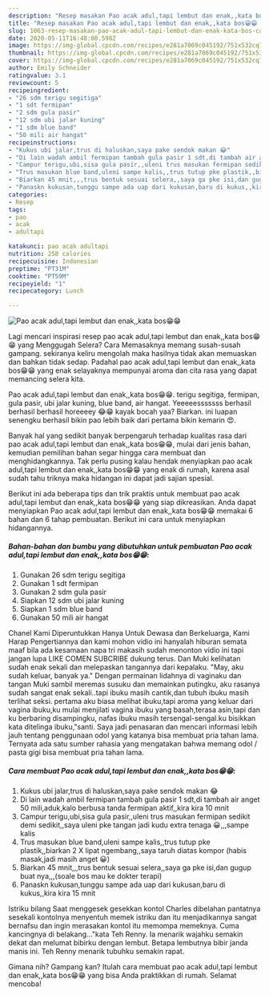 ```yaml
---
description: "Resep masakan Pao acak adul,tapi lembut dan enak,,kata bos😁😁 | Cara Masak Pao acak adul,tapi lembut dan enak,,kata bos😁😁 Yang Paling Enak"
title: "Resep masakan Pao acak adul,tapi lembut dan enak,,kata bos😁😁 | Cara Masak Pao acak adul,tapi lembut dan enak,,kata bos😁😁 Yang Paling Enak"
slug: 1063-resep-masakan-pao-acak-adul-tapi-lembut-dan-enak-kata-bos-cara-masak-pao-acak-adul-tapi-lembut-dan-enak-kata-bos-yang-paling-enak
date: 2020-05-11T16:48:00.598Z
image: https://img-global.cpcdn.com/recipes/e281a7069c045192/751x532cq70/pao-acak-adultapi-lembut-dan-enakkata-bos😁😁-foto-resep-utama.jpg
thumbnail: https://img-global.cpcdn.com/recipes/e281a7069c045192/751x532cq70/pao-acak-adultapi-lembut-dan-enakkata-bos😁😁-foto-resep-utama.jpg
cover: https://img-global.cpcdn.com/recipes/e281a7069c045192/751x532cq70/pao-acak-adultapi-lembut-dan-enakkata-bos😁😁-foto-resep-utama.jpg
author: Emily Schneider
ratingvalue: 3.1
reviewcount: 5
recipeingredient:
- "26 sdm terigu segitiga"
- "1 sdt fermipan"
- "2 sdm gula pasir"
- "12 sdm ubi jalar kuning"
- "1 sdm blue band"
- "50 mili air hangat"
recipeinstructions:
- "Kukus ubi jalar,trus di haluskan,saya pake sendok makan 😂"
- "Di lain wadah ambil fermipan tambah gula pasir 1 sdt,di tambah air anget 50 mili,aduk,kalo berbusa tanda fermipan aktif,,kira kira 10 mnit"
- "Campur terigu,ubi,sisa gula pasir,,uleni trus masukan fermipan sedikit demi sedikit,,saya uleni pke tangan jadi kudu extra tenaga 😀,,,sampe kalis"
- "Trus masukan blue band,uleni sampe kalis,,trus tutup pke plastik,,biarkan 2 X lipat ngembang,,saya taruh diatas kompor (habis masak,jadi masih anget 😀)"
- "Biarkan 45 mnit,,,trus bentuk sesuai selera,,saya ga pke isi,dan gugup buat nya,,,(soale bos mau ke dokter terapi)"
- "Panaskn kukusan,tunggu sampe ada uap dari kukusan,baru di kukus,,kira kira 15 mnit"
categories:
- Resep
tags:
- pao
- acak
- adultapi

katakunci: pao acak adultapi 
nutrition: 258 calories
recipecuisine: Indonesian
preptime: "PT31M"
cooktime: "PT59M"
recipeyield: "1"
recipecategory: Lunch

---
```



![Pao acak adul,tapi lembut dan enak,,kata bos😁😁](https://img-global.cpcdn.com/recipes/e281a7069c045192/751x532cq70/pao-acak-adultapi-lembut-dan-enakkata-bos😁😁-foto-resep-utama.jpg)

Lagi mencari inspirasi resep pao acak adul,tapi lembut dan enak,,kata bos😁😁 yang Menggugah Selera? Cara Memasaknya memang susah-susah gampang. sekiranya keliru mengolah maka hasilnya tidak akan memuaskan dan bahkan tidak sedap. Padahal pao acak adul,tapi lembut dan enak,,kata bos😁😁 yang enak selayaknya mempunyai aroma dan cita rasa yang dapat memancing selera kita.

Pao acak adul,tapi lembut dan enak,,kata bos😁😁. terigu segitiga, fermipan, gula pasir, ubi jalar kuning, blue band, air hangat. Yeeeeesssssss berhasil berhasil berhasil horeeeey 😂😁 kayak bocah yaa? Biarkan. ini luapan senengku berhasil bikin pao lebih baik dari pertama bikin kemarin 😍.

Banyak hal yang sedikit banyak berpengaruh terhadap kualitas rasa dari pao acak adul,tapi lembut dan enak,,kata bos😁😁, mulai dari jenis bahan, kemudian pemilihan bahan segar hingga cara membuat dan menghidangkannya. Tak perlu pusing kalau hendak menyiapkan pao acak adul,tapi lembut dan enak,,kata bos😁😁 yang enak di rumah, karena asal sudah tahu triknya maka hidangan ini dapat jadi sajian spesial.


Berikut ini ada beberapa tips dan trik praktis untuk membuat pao acak adul,tapi lembut dan enak,,kata bos😁😁 yang siap dikreasikan. Anda dapat menyiapkan Pao acak adul,tapi lembut dan enak,,kata bos😁😁 memakai 6 bahan dan 6 tahap pembuatan. Berikut ini cara untuk menyiapkan hidangannya.

<!--inarticleads1-->

##### Bahan-bahan dan bumbu yang dibutuhkan untuk pembuatan Pao acak adul,tapi lembut dan enak,,kata bos😁😁:

1. Gunakan 26 sdm terigu segitiga
1. Gunakan 1 sdt fermipan
1. Gunakan 2 sdm gula pasir
1. Siapkan 12 sdm ubi jalar kuning
1. Siapkan 1 sdm blue band
1. Gunakan 50 mili air hangat


Chanel Kami Diperuntukkan Hanya Untuk Dewasa dan Berkeluarga, Kami Harap Pengertiannya dan kami mohon vidio ini hanyalah hiburan semata maaf bila ada kesamaan napa tri makasih sudah menonton vidio ini tapi jangan lupa LIKE COMEN SUBCRIBE dukung terus. Dan Muki kelihatan sudah enak sekali dan melepaskan tangannya dari kepalaku. &#34;May, aku sudah keluar, banyak ya.&#34; Dengan permainan lidahnya di vaginaku dan tangan Muki sambil meremas susuku dan memainkan putingku, aku rasanya sudah sangat enak sekali..tapi ibuku masih cantik,dan tubuh ibuku masih terlihat seksi. pertama aku biasa melihat ibuku,tapi aroma yang keluar dari vagina ibuku,ku mulai menjilati vagina ibuku yang basah,terasa asin,tapi dan ku berbaring disampingku, nafas ibuku masih tersengal-sengal.ku bisikkan kata ditelinga ibuku,&#34;santi. Saya jadi penasaran dan mencari informasi lebih jauh tentang penggunaan odol yang katanya bisa membuat pria tahan lama. Ternyata ada satu sumber rahasia yang mengatakan bahwa memang odol / pasta gigi bisa membuat pria tahan lama. 

<!--inarticleads2-->

##### Cara membuat Pao acak adul,tapi lembut dan enak,,kata bos😁😁:

1. Kukus ubi jalar,trus di haluskan,saya pake sendok makan 😂
1. Di lain wadah ambil fermipan tambah gula pasir 1 sdt,di tambah air anget 50 mili,aduk,kalo berbusa tanda fermipan aktif,,kira kira 10 mnit
1. Campur terigu,ubi,sisa gula pasir,,uleni trus masukan fermipan sedikit demi sedikit,,saya uleni pke tangan jadi kudu extra tenaga 😀,,,sampe kalis
1. Trus masukan blue band,uleni sampe kalis,,trus tutup pke plastik,,biarkan 2 X lipat ngembang,,saya taruh diatas kompor (habis masak,jadi masih anget 😀)
1. Biarkan 45 mnit,,,trus bentuk sesuai selera,,saya ga pke isi,dan gugup buat nya,,,(soale bos mau ke dokter terapi)
1. Panaskn kukusan,tunggu sampe ada uap dari kukusan,baru di kukus,,kira kira 15 mnit


Istriku bilang Saat menggesek gesekkan kontol Charles dibelahan pantatnya sesekali kontolnya menyentuh memek istriku dan itu menjadikannya sangat bernafsu dan ingin merasakan kontol itu memompa memeknya. Cuma kancingnya di belakang…&#34;kata Teh Renny. Ia menarik wajahku semakin dekat dan melumat bibirku dengan lembut. Betapa lembutnya bibir janda manis ini. Teh Renny menarik tubuhku semakin rapat. 

Gimana nih? Gampang kan? Itulah cara membuat pao acak adul,tapi lembut dan enak,,kata bos😁😁 yang bisa Anda praktikkan di rumah. Selamat mencoba!
